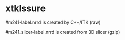 # xtkIssure

#m241-label.nrrd is created by C++/ITK (raw)

#m241_slicer-label.nrrd is created from 3D slicer (gzip)
